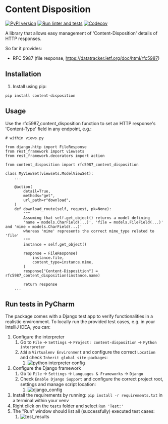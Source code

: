 # Content Disposition

[![PyPI version](https://img.shields.io/pypi/v/content-disposition.svg)](https://pypi.org/project/content-disposition/)
[![Run linter and tests](https://github.com/anexia/python-content-disposition/actions/workflows/test.yml/badge.svg?branch=main)](https://github.com/anexia/python-content-disposition/actions/workflows/test.yml)
[![Codecov](https://img.shields.io/codecov/c/gh/anexia/python-content-disposition)](https://codecov.io/gh/anexia/python-content-disposition)

A library that allows easy management of 'Content-Disposition' details of HTTP responses.

So far it provides:
* RFC 5987 (file response, https://datatracker.ietf.org/doc/html/rfc5987)

## Installation

1. Install using pip:

```
pip install content-disposition
```

## Usage

Use the rfc5987_content_disposition function to set an HTTP response's 'Content-Type' field in any endpoint, e.g.:
```
# within views.py

from django.http import FileResponse
from rest_framework import viewsets
from rest_framework.decorators import action

from content_disposition import rfc5987_content_disposition

class MyViewSet(viewsets.ModelViewSet):
    ...

    @action(
        detail=True,
        methods="get",
        url_path=r"download",
    )
    def download_route(self, request, pk=None):
        """
        Assuming that self.get_object() returns a model defining
        'name = models.CharField(...)', 'file = models.FileField(...)' and 'mime = models.CharField(...)'
        whereas 'mime' represents the correct mime_type related to 'file'
        """
        instance = self.get_object()

        response = FileResponse(
            instance.file,
            content_type=instance.mime,
        )
        response["Content-Disposition"] = rfc5987_content_disposition(instance.name)

        return response
    ...
```

## Run tests in PyCharm

The package comes with a Django test app to verify functionalities in a realistic environment. To locally run the
provided test cases, e.g. in your IntelliJ IDEA, you can:

1. Configure the interpreter
   1. Go to `File` -> `Settings` -> `Project: content-disposition` -> `Python interpreter`
   2. `Add` a `Virtualenv Environment` and configure the correct `Location` and check `Inherit global site-packages`:
      1. ![python interpreter config](/docs/pycharm_python_interpreter_config.png)
2. Configure the Django framework
   1. Go to `File` -> `Settings` -> `Languages & Frameworks` -> `Django`
   2. Check `Enable Django Support` and configure the correct project root, settings and manage script location:
      1. ![django_config](/docs/pycharm_library_config.png)
3. Install the requirements by running: `pip install -r requirements.txt` in a terminal within your venv
4. Right click on the `tests` folder and select `Run 'Test:'`
5. The "Run" window should list all (successfully) executed test cases:
   1. ![test_results](/docs/pycharm_test_results.png)
